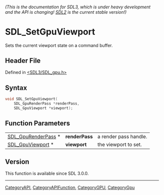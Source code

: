 ###### (This is the documentation for SDL3, which is under heavy development and the API is changing! [SDL2](https://wiki.libsdl.org/SDL2/) is the current stable version!)
# SDL_SetGpuViewport

Sets the current viewport state on a command buffer.

## Header File

Defined in [<SDL3/SDL_gpu.h>](https://github.com/libsdl-org/SDL/blob/main/include/SDL3/SDL_gpu.h)

## Syntax

```c
void SDL_SetGpuViewport(
    SDL_GpuRenderPass *renderPass,
    SDL_GpuViewport *viewport);
```

## Function Parameters

|                                          |                |                       |
| ---------------------------------------- | -------------- | --------------------- |
| [SDL_GpuRenderPass](SDL_GpuRenderPass) * | **renderPass** | a render pass handle. |
| [SDL_GpuViewport](SDL_GpuViewport) *     | **viewport**   | the viewport to set.  |

## Version

This function is available since SDL 3.0.0.

----
[CategoryAPI](CategoryAPI), [CategoryAPIFunction](CategoryAPIFunction), [CategoryGPU](CategoryGPU), [CategoryGpu](CategoryGpu)


